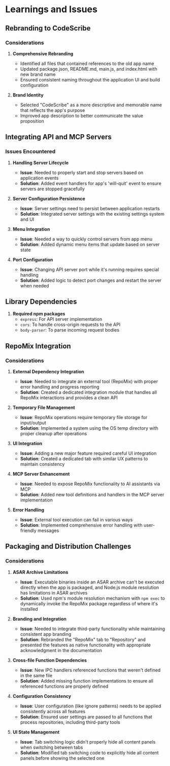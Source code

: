 # Learnings and Issues

## Rebranding to CodeScribe

### Considerations

1. **Comprehensive Rebranding**
   - Identified all files that contained references to the old app name
   - Updated package.json, README.md, main.js, and index.html with new brand name
   - Ensured consistent naming throughout the application UI and build configuration

2. **Brand Identity**
   - Selected "CodeScribe" as a more descriptive and memorable name that reflects the app's purpose
   - Improved app description to better communicate the value proposition

## Integrating API and MCP Servers

### Issues Encountered

1. **Handling Server Lifecycle**
   - **Issue**: Needed to properly start and stop servers based on application events
   - **Solution**: Added event handlers for app's 'will-quit' event to ensure servers are stopped gracefully

2. **Server Configuration Persistence**
   - **Issue**: Server settings need to persist between application restarts
   - **Solution**: Integrated server settings with the existing settings system and UI

3. **Menu Integration**
   - **Issue**: Needed a way to quickly control servers from app menu
   - **Solution**: Added dynamic menu items that update based on server state

4. **Port Configuration**
   - **Issue**: Changing API server port while it's running requires special handling
   - **Solution**: Added logic to detect port changes and restart the server when needed

## Library Dependencies

1. **Required npm packages**
   - `express`: For API server implementation
   - `cors`: To handle cross-origin requests to the API
   - `body-parser`: To parse incoming request bodies 

## RepoMix Integration

### Considerations

1. **External Dependency Integration**
   - **Issue**: Needed to integrate an external tool (RepoMix) with proper error handling and progress reporting
   - **Solution**: Created a dedicated integration module that handles all RepoMix interactions and provides a clean API

2. **Temporary File Management**
   - **Issue**: RepoMix operations require temporary file storage for input/output
   - **Solution**: Implemented a system using the OS temp directory with proper cleanup after operations

3. **UI Integration**
   - **Issue**: Adding a new major feature required careful UI integration
   - **Solution**: Created a dedicated tab with similar UX patterns to maintain consistency

4. **MCP Server Enhancement**
   - **Issue**: Needed to expose RepoMix functionality to AI assistants via MCP
   - **Solution**: Added new tool definitions and handlers in the MCP server implementation

5. **Error Handling**
   - **Issue**: External tool execution can fail in various ways
   - **Solution**: Implemented comprehensive error handling with user-friendly messages 

## Packaging and Distribution Challenges

### Considerations

1. **ASAR Archive Limitations**
   - **Issue**: Executable binaries inside an ASAR archive can't be executed directly when the app is packaged, and Node.js module resolution has limitations in ASAR archives
   - **Solution**: Used npm's module resolution mechanism with `npm exec` to dynamically invoke the RepoMix package regardless of where it's installed

2. **Branding and Integration**
   - **Issue**: Needed to integrate third-party functionality while maintaining consistent app branding
   - **Solution**: Rebranded the "RepoMix" tab to "Repository" and presented the features as native functionality with appropriate acknowledgment in the documentation

3. **Cross-file Function Dependencies**
   - **Issue**: New IPC handlers referenced functions that weren't defined in the same file
   - **Solution**: Added missing function implementations to ensure all referenced functions are properly defined 

4. **Configuration Consistency**
   - **Issue**: User configuration (like ignore patterns) needs to be applied consistently across all features
   - **Solution**: Ensured user settings are passed to all functions that process repositories, including third-party tools 

5. **UI State Management**
   - **Issue**: Tab switching logic didn't properly hide all content panels when switching between tabs
   - **Solution**: Modified tab switching code to explicitly hide all content panels before showing the selected one 